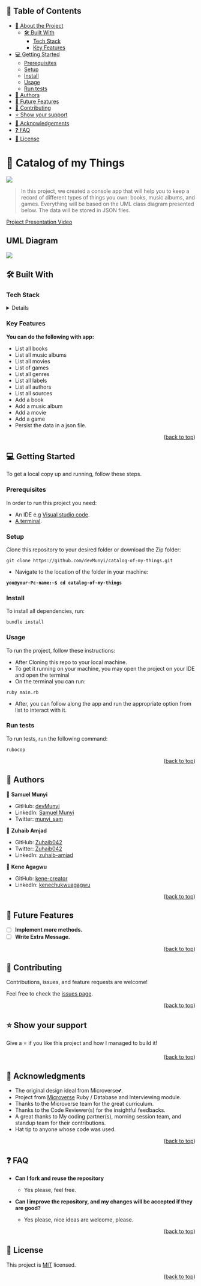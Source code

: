 ## 📗 Table of Contents

- [📖 About the Project](#about-project)
  - [🛠 Built With](#built-with)
    - [Tech Stack](#tech-stack)
    - [Key Features](#key-features)
- [💻 Getting Started](#getting-started)
  - [Prerequisites](#prerequisites)
  - [Setup](#setup)
  - [Install](#install)
  - [Usage](#usage)
  - [Run tests](#run-tests)
- [👥 Authors](#authors)
- [🔭 Future Features](#future-features)
- [🤝 Contributing](#contributing)
- [⭐️ Show your support](#support)
- [🙏 Acknowledgements](#acknowledgements)
- [❓ FAQ](#faq)
- [📝 License](#license)

# 📖 Catalog of my Things <a name="about-project"></a>
<img src="https://media3.giphy.com/media/35SxnHMxcD4exVPXkG/giphy.gif"/>

> In this project, we created a console app that will help you to keep a record of different types of things you own: books, music albums, and games. Everything will be based on the UML class diagram presented below. The data will be stored in JSON files.

[Project Presentation Video](https://drive.google.com/file/d/1yFpV2ZW-K-gqCwvZ5U8RDJLw1W-wodfO/view?usp=share_link)

## UML Diagram
![](https://github.com/microverseinc/curriculum-ruby/blob/main/group-capstone/images/catalog_of_my_things.png)



## 🛠 Built With <a name="built-with"></a>

### Tech Stack <a name="tech-stack"></a>

<details>
  <ul>
    <li><a href="https://www.ruby-lang.org/en/">Ruby</a></li>
    <li><a href="https://www.ruby-lang.org/en/">SQL</a></li>
    <li><a href="https://www.ruby-lang.org/en/">RSpec</a></li>
  </ul>
</details>

### Key Features <a name="key-features"></a>

**You can do the following with app:**
- List all books
- List all music albums
- List all movies
- List of games
- List all genres
- List all labels 
- List all authors
- List all sources
- Add a book
- Add a music album
- Add a movie
- Add a game
- Persist the data in a json file.

<p align="right">(<a href="#readme-top">back to top</a>)</p>

## 💻 Getting Started <a name="getting-started"></a>

To get a local copy up and running, follow these steps.

### Prerequisites

In order to run this project you need:

- An IDE e.g [Visual studio code](https://code.visualstudio.com/).
- [A terminal](https://code.visualstudio.com/docs/terminal/basics).

### Setup

Clone this repository to your desired folder or download the Zip folder:

```
git clone https://github.com/devMunyi/catalog-of-my-things.git
```

- Navigate to the location of the folder in your machine:

**`you@your-Pc-name:~$ cd catalog-of-my-things`**

### Install

To install all dependencies, run:

```
bundle install
```

### Usage

To run the project, follow these instructions:

- After Cloning this repo to your local machine.
- To get it running on your machine, you may open the project on your IDE and open the terminal
- On the terminal you can run:

```
ruby main.rb
```
- After, you can follow along the app and run the appropriate option from list to interact with it.

### Run tests

To run tests, run the following command:

```
rubocop
```

<p align="right">(<a href="#readme-top">back to top</a>)</p>

## 👤 Authors <a name="authors"></a>

👤 **Samuel Munyi**

- GitHub: [devMunyi](https://github.com/devMunyi)
- LinkedIn: [Samuel Munyi](https://www.linkedin.com/in/samuel-munyi)
- Twitter: [munyi_sam](https://twitter.com/munyi_sam)

👤 **Zuhaib Amjad**

- GitHub: [Zuhaib042](https://github.com/Zuhaib042)
- Twitter: [Zuhaib042](https://twitter.com/Zuhaib042)
- LinkedIn: [zuhaib-amjad](https://www.linkedin.com/in/zuhaib-amjad)

👤 **Kene Agagwu**

- GitHub: [kene-creator](https://github.com/kene-creator)
- LinkedIn: [kenechukwuagagwu](https://linkedin.com/in/kenechukwuagagwu)

<p align="right">(<a href="#readme-top">back to top</a>)</p>

## 🔭 Future Features <a name="future-features"></a>

- [ ] **Implement more methods.**
- [ ] **Write Extra Message.**

<p align="right">(<a href="#readme-top">back to top</a>)</p>

## 🤝 Contributing <a name="contributing"></a>

Contributions, issues, and feature requests are welcome!

Feel free to check the [issues page](../../issues/).

<p align="right">(<a href="#readme-top">back to top</a>)</p>

## ⭐️ Show your support <a name="support"></a>

Give a ⭐️ if you like this project and how I managed to build it!

<p align="right">(<a href="#readme-top">back to top</a>)</p>

## 🙏 Acknowledgments <a name="acknowledgements"></a>

- The original design ideal from Microverse💕.
- Project from [Microverse](https://bit.ly/MicroverseTN) Ruby / Database and Interviewing module.
- Thanks to the Microverse team for the great curriculum.
- Thanks to the Code Reviewer(s) for the insightful feedbacks.
- A great thanks to My coding partner(s), morning session team, and standup team for their contributions.
- Hat tip to anyone whose code was used.

<p align="right">(<a href="#readme-top">back to top</a>)</p>

## ❓ FAQ <a name="faq"></a>

- **Can I fork and reuse the repository**

  - Yes please, feel free.

- **Can I improve the repository, and my changes will be accepted if they are good?**

  - Yes please, nice ideas are welcome, please.

<p align="right">(<a href="#readme-top">back to top</a>)</p>

## 📝 License <a name="license"></a>

This project is [MIT](./LICENSE) licensed.

<p align="right">(<a href="#readme-top">back to top</a>)</p>

